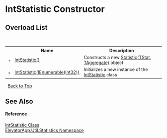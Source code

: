 # IntStatistic Constructor 
 


## Overload List
&nbsp;<table><tr><th></th><th>Name</th><th>Description</th></tr><tr><td>![Public method](media/pubmethod.gif "Public method")</td><td><a href="M_ElevatorApp_Util_Statistics_IntStatistic__ctor">IntStatistic()</a></td><td>
Constructs a new <a href="T_ElevatorApp_Util_Statistic_2">Statistic(TStat, TAggregate)</a> object</td></tr><tr><td>![Public method](media/pubmethod.gif "Public method")</td><td><a href="M_ElevatorApp_Util_Statistics_IntStatistic__ctor_1">IntStatistic(IEnumerable(Int32))</a></td><td>
Initializes a new instance of the <a href="T_ElevatorApp_Util_Statistics_IntStatistic">IntStatistic</a> class</td></tr></table>&nbsp;
<a href="#intstatistic-constructor">Back to Top</a>

## See Also


#### Reference
<a href="T_ElevatorApp_Util_Statistics_IntStatistic">IntStatistic Class</a><br /><a href="N_ElevatorApp_Util_Statistics">ElevatorApp.Util.Statistics Namespace</a><br />